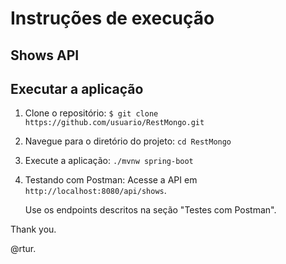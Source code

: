 # Instruções de execução

## Shows API

## Executar a aplicação

1. Clone o repositório:
`
$ git clone https://github.com/usuario/RestMongo.git
`

2. Navegue para o diretório do projeto:
`
cd RestMongo
`

3. Execute a aplicação:
`
./mvnw spring-boot
`

4. Testando com Postman: Acesse a API em `http://localhost:8080/api/shows`.

    Use os endpoints descritos na seção "Testes com Postman".


Thank you.

@rtur.

